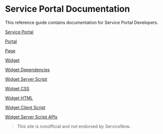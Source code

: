 # Service Portal Documentation
This reference guide contains documentation for Service Portal Developers.

[Service Portal](/service_portal.md)

[Portal](/portal.md)

[Page](/page.md)

[Widget](/widget.md)

[Widget Dependencies](/Widget_Dependencies.md)

[Widget Server Script](/widget_server_script.md)

[Widget CSS](/widget_css.md)

[Widget HTML](/widget_html.md)

[Widget Client Script](/widget_client_script.md)

[Widget Server Script APIs](/widget_server_script_apis.md)


>This site is nonofficial and not endorsed by ServiceNow.
